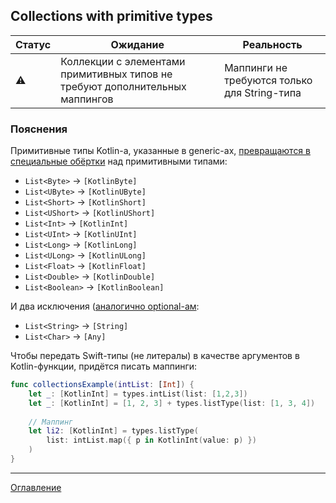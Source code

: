 ## Collections with primitive types

| Статус    | Ожидание                                                                     | Реальность                                   |
| --------- | ---------------------------------------------------------------------------- | -------------------------------------------- |
| :warning: | Коллекции с элементами примитивных типов не требуют дополнительных маппингов | Маппинги не требуются только для String-типа |

### Пояснения

Примитивные типы Kotlin-а, указанные в generic-ах, 
[превращаются в специальные обёртки](https://kotlinlang.org/docs/apple-framework.html#kotlin-numbers-and-nsnumber) 
над примитивными типами:

- `List<Byte>` -> `[KotlinByte]`
- `List<UByte>` -> `[KotlinUByte]`
- `List<Short>` -> `[KotlinShort]`
- `List<UShort>` -> `[KotlinUShort]`
- `List<Int>` -> `[KotlinInt]`
- `List<UInt>` -> `[KotlinUInt]`
- `List<Long>` -> `[KotlinLong]`
- `List<ULong>` -> `[KotlinULong]`
- `List<Float>` -> `[KotlinFloat]`
- `List<Double>` -> `[KotlinDouble]`
- `List<Boolean>` -> `[KotlinBoolean]`

И два исключения ([аналогично optional-ам](/docs/types/Optional%20(nullable)%20primitive%20types.md):

- `List<String>` -> `[String]`
- `List<Char>` -> `[Any]`

Чтобы передать Swift-типы (не литералы) в качестве аргументов в Kotlin-функции, придётся писать маппинги:

```swift
func collectionsExample(intList: [Int]) {
    let _: [KotlinInt] = types.intList(list: [1,2,3])					// ok
    let _: [KotlinInt] = [1, 2, 3] + types.listType(list: [1, 3, 4])	// ok
    
    // Маппинг
    let li2: [KotlinInt] = types.listType(
	    list: intList.map({ p in KotlinInt(value: p) })
	)
}
```

---
[Оглавление](/README.md)